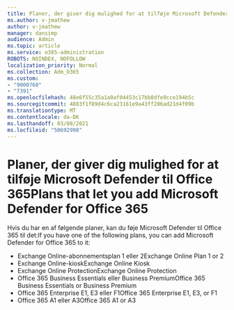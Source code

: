 ```yaml
---
title: Planer, der giver dig mulighed for at tilføje Microsoft Defender til Office 365
ms.author: v-jmathew
author: v-jmathew
manager: dansimp
audience: Admin
ms.topic: article
ms.service: o365-administration
ROBOTS: NOINDEX, NOFOLLOW
localization_priority: Normal
ms.collection: Adm_O365
ms.custom:
- "9000760"
- "7391"
ms.openlocfilehash: 48e6f55c35a1a0af04453c17bb8dfe9cce194b5c
ms.sourcegitcommit: 4883f1f89d4c6ca23161e9a43ff206ad21d4f09b
ms.translationtype: MT
ms.contentlocale: da-DK
ms.lasthandoff: 03/08/2021
ms.locfileid: "50692998"
---
```

# <a name="plans-that-let-you-add-microsoft-defender-for-office-365"></a><span data-ttu-id="7f6fd-102">Planer, der giver dig mulighed for at tilføje Microsoft Defender til Office 365</span><span class="sxs-lookup"><span data-stu-id="7f6fd-102">Plans that let you add Microsoft Defender for Office 365</span></span>

<span data-ttu-id="7f6fd-103">Hvis du har en af følgende planer, kan du føje Microsoft Defender til Office 365 til det:</span><span class="sxs-lookup"><span data-stu-id="7f6fd-103">If you have one of the following plans, you can add Microsoft Defender for Office 365 to it:</span></span>

- <span data-ttu-id="7f6fd-104">Exchange Online-abonnementsplan 1 eller 2</span><span class="sxs-lookup"><span data-stu-id="7f6fd-104">Exchange Online Plan 1 or 2</span></span>
- <span data-ttu-id="7f6fd-105">Exchange Online-kiosk</span><span class="sxs-lookup"><span data-stu-id="7f6fd-105">Exchange Online Kiosk</span></span>
- <span data-ttu-id="7f6fd-106">Exchange Online Protection</span><span class="sxs-lookup"><span data-stu-id="7f6fd-106">Exchange Online Protection</span></span>
- <span data-ttu-id="7f6fd-107">Office 365 Business Essentials eller Business Premium</span><span class="sxs-lookup"><span data-stu-id="7f6fd-107">Office 365 Business Essentials or Business Premium</span></span>
- <span data-ttu-id="7f6fd-108">Office 365 Enterprise E1, E3 eller F1</span><span class="sxs-lookup"><span data-stu-id="7f6fd-108">Office 365 Enterprise E1, E3, or F1</span></span>
- <span data-ttu-id="7f6fd-109">Office 365 A1 eller A3</span><span class="sxs-lookup"><span data-stu-id="7f6fd-109">Office 365 A1 or A3</span></span>
